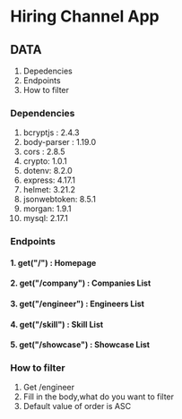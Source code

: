 # Hiring Channel App

## DATA
1. Depedencies
2. Endpoints
3. How to filter

### Dependencies
1. bcryptjs : 2.4.3
2. body-parser : 1.19.0
3. cors : 2.8.5
4. crypto: 1.0.1
5. dotenv: 8.2.0
6. express: 4.17.1
7. helmet: 3.21.2
8. jsonwebtoken: 8.5.1
9. morgan: 1.9.1
10. mysql: 2.17.1

### Endpoints

#### 1. get("/") : Homepage
#### 2. get("/company") : Companies List
#### 3. get("/engineer") : Engineers List
#### 4. get("/skill") : Skill List
#### 5. get("/showcase") : Showcase List

### How to filter
1. Get /engineer
2. Fill in the body,what do you want to filter
3. Default value of order is ASC

